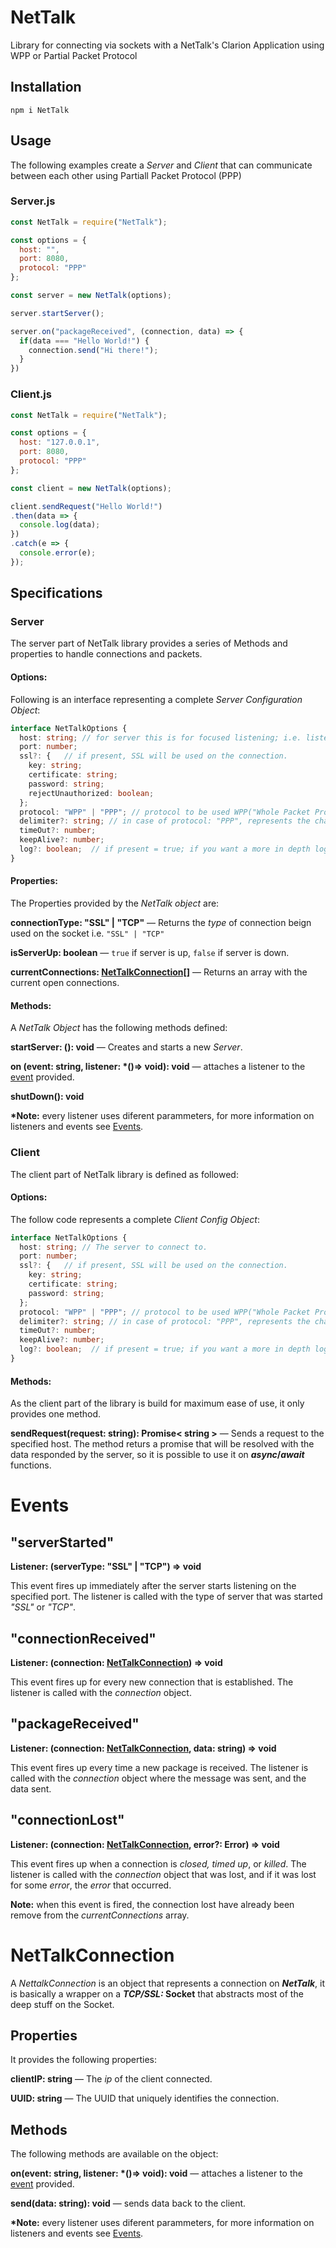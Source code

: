 # NetTalk
Library for connecting via sockets with a NetTalk's Clarion Application using WPP or Partial Packet Protocol

## Installation
`npm i NetTalk`

## Usage
The following examples create a _Server_ and _Client_ that can communicate between each other using Partiall Packet Protocol (PPP)
### Server.js
```javascript 
const NetTalk = require("NetTalk");

const options = {
  host: "",
  port: 8080,
  protocol: "PPP"
};

const server = new NetTalk(options);

server.startServer();

server.on("packageReceived", (connection, data) => {
  if(data === "Hello World!") {
    connection.send("Hi there!");
  }
})
```

### Client.js
```javascript
const NetTalk = require("NetTalk");

const options = {
  host: "127.0.0.1",
  port: 8080,
  protocol: "PPP"
};

const client = new NetTalk(options);

client.sendRequest("Hello World!")
.then(data => {
  console.log(data);
})
.catch(e => {
  console.error(e);
});
```

## Specifications
### Server
The server part of NetTalk library provides a series of Methods and properties to handle connections and packets.
#### Options:
Following is an interface representing a complete _Server Configuration Object_:
```typescript
interface NetTalkOptions {
  host: string; // for server this is for focused listening; i.e. listening for packages comming only from a defined address.
  port: number;
  ssl?: {   // if present, SSL will be used on the connection.
    key: string;
    certificate: string;
    password: string;
    rejectUnauthorized: boolean;
  };
  protocol: "WPP" | "PPP"; // protocol to be used WPP("Whole Packet Protocol") or PPP ("Partial Packet Protocol")
  delimiter?: string; // in case of protocol: "PPP", represents the character to send at the end of stream.
  timeOut?: number;
  keepAlive?: number;
  log?: boolean;  // if present = true; if you want a more in depth logging, you may activate it.
}
```
#### Properties:
  The Properties provided by the _NetTalk object_ are:
  
  **connectionType: "SSL" | "TCP"** &mdash; Returns the _type_ of connection beign used on the socket i.e. `"SSL" | "TCP"`
  
  **isServerUp: boolean** &mdash; `true` if server is up, `false` if server is down.
  
  **currentConnections: [NetTalkConnection[]](#nettalkconnection)** &mdash; Returns an array with the current open connections.
  
#### Methods:
  A _NetTalk Object_ has the following methods defined:

  **startServer: (): void** &mdash; Creates and starts a new _Server_.
  
  **on (event: string, listener: \*()=> void): void** &mdash; attaches a listener to the [event](#events) provided.
  
  **shutDown(): void**
  
  **\*Note:** every listener uses diferent parammeters, for more information on listeners and events see [Events](#events).

### Client
The client part of NetTalk library is defined as followed:
#### Options:
  The follow code represents a complete _Client Config Object_:
```typescript
interface NetTalkOptions {
  host: string; // The server to connect to.
  port: number;
  ssl?: {   // if present, SSL will be used on the connection.
    key: string;
    certificate: string;
    password: string;
  };
  protocol: "WPP" | "PPP"; // protocol to be used WPP("Whole Packet Protocol") or PPP ("Partial Packet Protocol")
  delimiter?: string; // in case of protocol: "PPP", represents the character to send at the end of stream.
  timeOut?: number;
  keepAlive?: number;
  log?: boolean;  // if present = true; if you want a more in depth logging, you may activate it.
}
```
#### Methods:
  As the client part of the library is build for maximum ease of use, it only provides one method.
  
  **sendRequest(request: string): Promise< string >** &mdash; Sends a request to the specified host. The method returs a promise that will be resolved with the data responded by the server, so it is possible to use it on **_async_/_await_** functions.

# Events
## "serverStarted" 
  **Listener: (serverType: "SSL" | "TCP") => void**
  
  This event fires up immediately after the server starts listening on the specified port. The listener is called with the type of server that was started _"SSL"_ or _"TCP"_.
  
## "connectionReceived"
  **Listener: (connection: [NetTalkConnection](#nettalkconnection)) => void**
  
  This event fires up for every new connection that is established. The listener is called with the _connection_ object.

## "packageReceived"
  **Listener: (connection: [NetTalkConnection](#nettalkconnection), data: string) => void**
  
  This event fires up every time a new package is received. The listener is called with the _connection_ object where the message was sent, and the data sent.

## "connectionLost"
  **Listener: (connection: [NetTalkConnection](#nettalkconnection), error?: Error) => void**
  
  This event fires up when a connection is _closed,_ _timed up_, or _killed_. The listener is called with the _connection_ object that was lost, and if it was lost for some _error_, the _error_ that occurred.
  
  **Note:** when this event is fired, the connection lost have already been remove from the _currentConnections_ array.

# NetTalkConnection
A _NettalkConnection_ is an object that represents a connection on **_NetTalk_**, it is basically a wrapper on a **_TCP/SSL:_ Socket** that abstracts most of the deep stuff on the Socket.

## Properties
  It provides the following properties:
  
  **clientIP: string** &mdash; The _ip_ of the client connected.
  
  **UUID: string** &mdash; The UUID that uniquely identifies the connection.

## Methods
  The following methods are available on the object:
  
  **on(event: string, listener: \*()=> void): void** &mdash; attaches a listener to the [event](#events) provided.
  
  **send(data: string): void** &mdash; sends data back to the client.
  
  **\*Note:** every listener uses diferent parammeters, for more information on listeners and events see [Events](#events).

